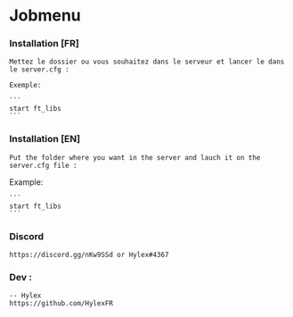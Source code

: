 # Jobmenu


### Installation [FR]

	Mettez le dossier ou vous souhaitez dans le serveur et lancer le dans le server.cfg :

	Exemple:

	```
	start ft_libs
	```
### Installation [EN]

	Put the folder where you want in the server and lauch it on the server.cfg file :

Example:

	```
	start ft_libs
	```
### Discord

	https://discord.gg/nKw9SSd or Hylex#4367


### Dev :

	-- Hylex
	https://github.com/HylexFR

 